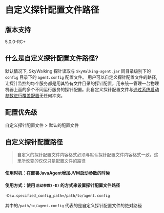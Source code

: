 # 自定义探针配置文件路径

## 版本支持

5.0.0-RC+

## 什么是自定义探针配置文件路径? 
默认情况下, SkyWalking 探针读取与 `SkyWalking-agent.jar` 同目录级别下的 `config` 目录下的 `agent.config` 配置文件。
用户可以自定义探针配置文件的路径,让探针监控的每个服务都是用其特有文件目录的探针配置，用来统一管理一台物理机器上面的多个不同运行服务的探针配置。此自定义探针配置文件与[通过系统启动参数进行覆盖配置](Setting-override-CN.md)无任何冲突。

## 配置优先级
自定义探针配置文件 > 默认的配置文件
 
## 自定义探针配置路径
> 自定义的探针配置文件内容格式必须与默认探针配置文件内容格式一致，这里所改变的仅仅只是配置文件的路径

#### 使用时机：在部署JavaAgent增加JVM启动参数的时候
#### 使用方式：使用 `启动参数(-D)` 的方式来设置探针配置文件路径
 
 ```
 -Dsw.specified_config_path=/path/to/agent.config
 ```
 其中的`/path/to/agent.config` 代表的是自定义探针配置文件的绝对路径
 


  
